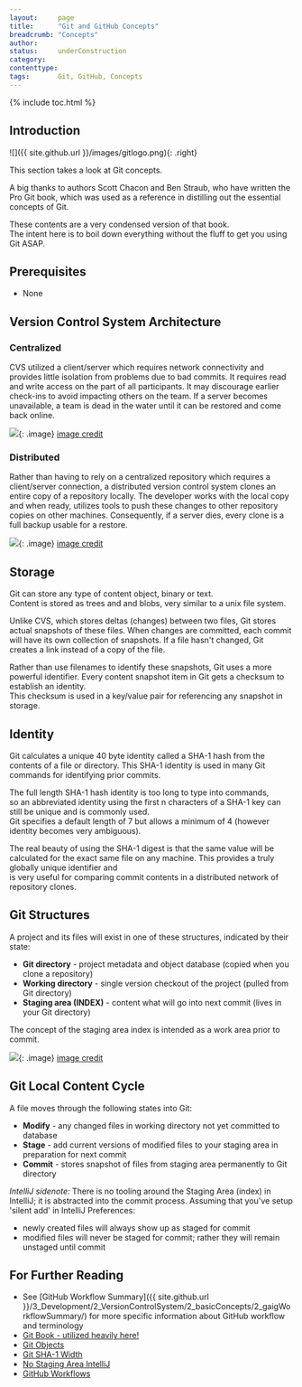 ```yaml
---
layout:     page
title:      "Git and GitHub Concepts"
breadcrumb: "Concepts"
author:
status:     underConstruction
category:
contenttype:
tags:       Git, GitHub, Concepts
---
```


{% include toc.html %}

## Introduction

![]({{ site.github.url }}/images/gitlogo.png){: .right}

This section takes a look at Git concepts.  

A big thanks to authors Scott Chacon and Ben Straub, who have written the Pro Git book, 
 which was used as a reference in distilling out the essential concepts of Git.  
 
These contents are a very condensed version of that book.  
The intent here is to boil down everything without the fluff to get you using Git ASAP.

## Prerequisites

* None

## Version Control System Architecture

### Centralized

CVS utilized a client/server which requires network connectivity and provides little isolation from problems
due to bad commits.  It requires read and write access on the part of all participants.
It may discourage earlier check-ins to avoid impacting others on the team.
If a server becomes unavailable, a team is dead in the water until it can be restored and come back online.

![](../images/centralizedVCS.png){: .image}
[image credit](https://www.bing.com/images/search?q=centralized+version+control+diagram&view=detailv2&&id=CEBC6F76575DB4E3F3F85D1FC524470F5199F77A&selectedIndex=0&ccid=2FZbXMmr&simid=608032280363993852&thid=OIP.Md8565b5cc9abfc54d5d93dcb163df7b0o0&ajaxhist=0)

### Distributed
Rather than having to rely on a centralized repository which requires a client/server connection, 
a distributed version control system clones an entire copy of a repository locally.
The developer works with the local copy and when ready, utilizes tools to push these changes
to other repository copies on other machines.  Consequently, if a server dies, every clone is
a full backup usable for a restore.

![](../images/distributed.png){: .image}
[image credit](https://git-scm.com/book/en/v2/Getting-Started-About-Version-Control)

## Storage
Git can store any type of content object, binary or text.  
Content is stored as trees and and blobs, very similar to a unix file system.

Unlike CVS, which stores deltas (changes) between two files, Git stores actual snapshots of these files.
When changes are committed, each commit will have its own collection of snapshots.
If a file hasn't changed, Git creates a link instead of a copy of the file.  
 
Rather than use filenames to identify these snapshots, Git uses a more powerful identifier.
Every content snapshot item in Git gets a checksum to establish an identity.  
This checksum is used in a key/value pair for referencing any snapshot in storage.  

## Identity
Git calculates a unique 40 byte identity called a SHA-1 hash from the contents of a file or directory.
This SHA-1 identity is used in many Git commands for identifying prior commits. 
 
The full length SHA-1 hash identity is too long to type into commands,  
so an abbreviated identity using the first n characters of a SHA-1 key can still be unique and is commonly used.  
Git specifies a default length of 7 but allows a minimum of 4 (however identity becomes very ambiguous).

The real beauty of using the SHA-1 digest is that the same value will be calculated 
for the exact same file on any machine.  This provides a truly globally unique identifier and   
is very useful for comparing commit contents in a distributed network of repository clones. 
 
## Git Structures
A project and its files will exist in one of these structures, indicated by their state: 
   
 * **Git directory** - project metadata and object database (copied when you clone a repository)
 * **Working directory** - single version checkout of the project (pulled from Git directory)
 * **Staging area (INDEX)** - content what will go into next commit (lives in your Git directory)

The concept of the staging area index is intended as a work area prior to commit.

![](../images/areas.png){: .image}
[image credit](git-scm.com)

## Git Local Content Cycle
A file moves through the following states into Git:

   * **Modify** - any changed files in working directory not yet committed to database
   * **Stage** - add current versions of modified files to your staging area in preparation for next commit
   * **Commit** - stores snapshot of files from staging area permanently to Git directory

*IntelliJ sidenote:*  There is no tooling around the Staging Area (index) in IntelliJ; it is abstracted into the 
commit process. Assuming that you've setup 'silent add' in IntelliJ Preferences:  

  * newly created files will always show up as staged for commit  
  * modified files will never be staged for commit; rather they will remain unstaged until commit  

## For Further Reading
* See [GitHub Workflow Summary]({{ site.github.url }}/3_Development/2_VersionControlSystem/2_basicConcepts/2_gaigWorkflowSummary/) for more specific information about GitHub workflow and terminology
* [Git Book - utilized heavily here!](https://git-scm.com/book/en/v2)
* [Git Objects](https://git-scm.com/book/en/v2/Git-Internals-Git-Objects)
* [Git SHA-1 Width](http://stackoverflow.com/questions/18134627/how-much-of-a-git-sha-is-generally-considered-necessary-to-uniquely-identify-a)
* [No Staging Area IntelliJ](https://youtrack.jetbrains.com/issue/IDEA-63391)
* [GitHub Workflows](http://www.atlassian.com/git/tutorials/comparing-workflows/centralized-workflow/)
 
